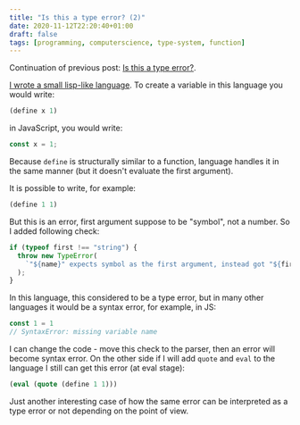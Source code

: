 ```yaml
---
title: "Is this a type error? (2)"
date: 2020-11-12T22:20:40+01:00
draft: false
tags: [programming, computerscience, type-system, function]
---
```


Continuation of previous post: [Is this a type error?](/posts/is-this-a-type-error/).

[I wrote a small lisp-like language](/posts/demystify-variables/). To create a variable in this language you would write:

```lisp
(define x 1)
```

in JavaScript, you would write:

```js
const x = 1;
```

Because `define` is structurally similar to a function, language handles it in the same manner (but it doesn't evaluate the first argument).

It is possible to write, for example:

```lisp
(define 1 1)
```

But this is an error, first argument suppose to be "symbol", not a number. So I added following check:

```js
if (typeof first !== "string") {
  throw new TypeError(
    `"${name}" expects symbol as the first argument, instead got "${first}"`
  );
}
```

In this language, this considered to be a type error, but in many other languages it would be a syntax error, for example, in JS:

```js
const 1 = 1
// SyntaxError: missing variable name
```

I can change the code - move this check to the parser, then an error will become syntax error. On the other side if I will add `quote` and `eval` to the language I still can get this error (at eval stage):

```lisp
(eval (quote (define 1 1)))
```

Just another interesting case of how the same error can be interpreted as a type error or not depending on the point of view.
